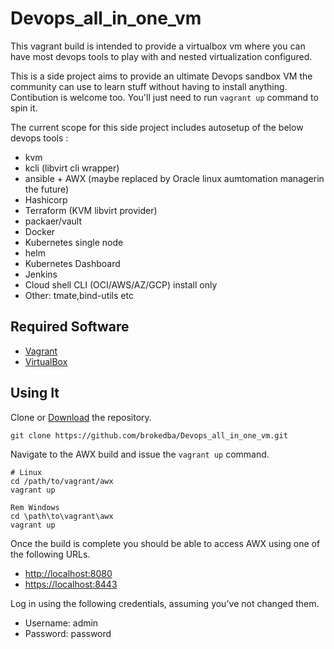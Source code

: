 # Devops_all_in_one_vm
This vagrant build is intended to provide a virtualbox vm where you can have most devops tools to play with and nested virtualization configured. 

This is a side project aims to provide an ultimate Devops sandbox VM the community can use to learn stuff without having to install anything. Contibution is welcome too.
You'll just need to run `vagrant up` command to spin it.

The current scope for this side project includes autosetup of the below devops tools :
- kvm
- kcli (libvirt cli wrapper)
- ansible + AWX (maybe replaced by Oracle linux aumtomation managerin the future)
- Hashicorp
- Terraform (KVM libvirt provider)
- packaer/vault
- Docker
- Kubernetes single node
- helm
- Kubernetes Dashboard
- Jenkins
- Cloud shell CLI (OCI/AWS/AZ/GCP) install only
- Other: tmate,bind-utils etc


## Required Software

* [Vagrant](https://www.vagrantup.com/downloads.html)
* [VirtualBox](https://www.virtualbox.org/wiki/Downloads)

## Using It

Clone or [Download](https://github.com/brokedba/devops_all_in_one/archive/master.zip) the repository.

```
git clone https://github.com/brokedba/Devops_all_in_one_vm.git
```

Navigate to the AWX build and issue the `vagrant up` command.

```
# Linux
cd /path/to/vagrant/awx
vagrant up

Rem Windows
cd \path\to\vagrant\awx
vagrant up
```

Once the build is complete you should be able to access AWX using one of the following URLs.

* [http://localhost:8080](http://localhost:8080)
* [https://localhost:8443](https://localhost:8443)

Log in using the following credentials, assuming you've not changed them.

* Username: admin
* Password: password


